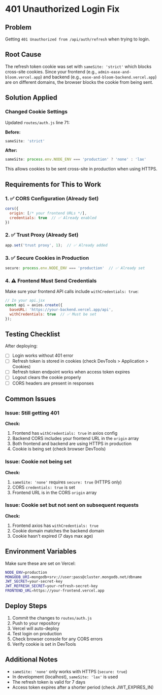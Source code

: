 # 401 Unauthorized Login Fix

## Problem
Getting `401 Unauthorized from /api/auth/refresh` when trying to login.

## Root Cause
The refresh token cookie was set with `sameSite: 'strict'` which blocks cross-site cookies. Since your frontend (e.g., `admin-ease-and-bloom.vercel.app`) and backend (e.g., `ease-and-bloom-backend.vercel.app`) are on different domains, the browser blocks the cookie from being sent.

## Solution Applied

### Changed Cookie Settings
Updated `routes/auth.js` line 71:

**Before:**
```javascript
sameSite: 'strict'
```

**After:**
```javascript
sameSite: process.env.NODE_ENV === 'production' ? 'none' : 'lax'
```

This allows cookies to be sent cross-site in production when using HTTPS.

## Requirements for This to Work

### 1. ✅ CORS Configuration (Already Set)
```javascript
cors({
  origin: [/* your frontend URLs */],
  credentials: true  // ✅ Already enabled
})
```

### 2. ✅ Trust Proxy (Already Set)
```javascript
app.set('trust proxy', 1);  // ✅ Already added
```

### 3. ✅ Secure Cookies in Production
```javascript
secure: process.env.NODE_ENV === 'production'  // ✅ Already set
```

### 4. ⚠️ Frontend Must Send Credentials
Make sure your frontend API calls include `withCredentials: true`:

```javascript
// In your api.jsx
const api = axios.create({
  baseURL: 'https://your-backend.vercel.app/api',
  withCredentials: true  // ✅ Must be set
});
```

## Testing Checklist

After deploying:

- [ ] Login works without 401 error
- [ ] Refresh token is stored in cookies (check DevTools > Application > Cookies)
- [ ] Refresh token endpoint works when access token expires
- [ ] Logout clears the cookie properly
- [ ] CORS headers are present in responses

## Common Issues

### Issue: Still getting 401
**Check:**
1. Frontend has `withCredentials: true` in axios config
2. Backend CORS includes your frontend URL in the `origin` array
3. Both frontend and backend are using HTTPS in production
4. Cookie is being set (check browser DevTools)

### Issue: Cookie not being set
**Check:**
1. `sameSite: 'none'` requires `secure: true` (HTTPS only)
2. CORS `credentials: true` is set
3. Frontend URL is in the CORS `origin` array

### Issue: Cookie set but not sent on subsequent requests
**Check:**
1. Frontend axios has `withCredentials: true`
2. Cookie domain matches the backend domain
3. Cookie hasn't expired (7 days max age)

## Environment Variables

Make sure these are set on Vercel:

```bash
NODE_ENV=production
MONGODB_URI=mongodb+srv://user:pass@cluster.mongodb.net/dbname
JWT_SECRET=your-secret-key
JWT_REFRESH_SECRET=your-refresh-secret-key
FRONTEND_URL=https://your-frontend.vercel.app
```

## Deploy Steps

1. Commit the changes to `routes/auth.js`
2. Push to your repository
3. Vercel will auto-deploy
4. Test login on production
5. Check browser console for any CORS errors
6. Verify cookie is set in DevTools

## Additional Notes

- `sameSite: 'none'` only works with HTTPS (`secure: true`)
- In development (localhost), `sameSite: 'lax'` is used
- The refresh token is valid for 7 days
- Access token expires after a shorter period (check JWT_EXPIRES_IN)
